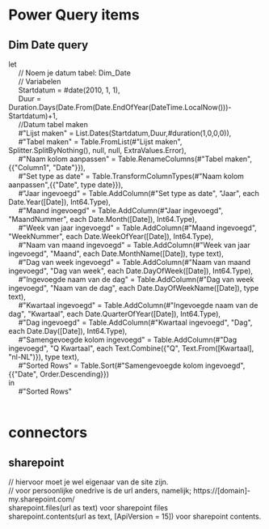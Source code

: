 # Power Query items

## Dim Date query <br>

let <br>
&nbsp;&nbsp;&nbsp;&nbsp;    // Noem je datum tabel: Dim_Date<br>
&nbsp;&nbsp;&nbsp;&nbsp;    // Variabelen<br>
&nbsp;&nbsp;&nbsp;&nbsp;    Startdatum = #date(2010, 1, 1),<br>
&nbsp;&nbsp;&nbsp;&nbsp;    Duur = Duration.Days(Date.From(Date.EndOfYear(DateTime.LocalNow()))-Startdatum)+1,<br>
&nbsp;&nbsp;&nbsp;&nbsp;    //Datum tabel maken<br>
&nbsp;&nbsp;&nbsp;&nbsp;    #"Lijst maken" = List.Dates(Startdatum,Duur,#duration(1,0,0,0)),<br>
&nbsp;&nbsp;&nbsp;&nbsp;    #"Tabel maken" = Table.FromList(#"Lijst maken", Splitter.SplitByNothing(), null, null, ExtraValues.Error),<br>
&nbsp;&nbsp;&nbsp;&nbsp;    #"Naam kolom aanpassen" = Table.RenameColumns(#"Tabel maken",{{"Column1", "Date"}}),<br>
&nbsp;&nbsp;&nbsp;&nbsp;    #"Set type as date" = Table.TransformColumnTypes(#"Naam kolom aanpassen",{{"Date", type date}}),<br>
&nbsp;&nbsp;&nbsp;&nbsp;    #"Jaar ingevoegd" = Table.AddColumn(#"Set type as date", "Jaar", each Date.Year([Date]), Int64.Type),<br>
&nbsp;&nbsp;&nbsp;&nbsp;    #"Maand ingevoegd" = Table.AddColumn(#"Jaar ingevoegd", "MaandNummer", each Date.Month([Date]), Int64.Type),<br>
&nbsp;&nbsp;&nbsp;&nbsp;    #"Week van jaar ingevoegd" = Table.AddColumn(#"Maand ingevoegd", "WeekNummer", each Date.WeekOfYear([Date]), Int64.Type),<br>
&nbsp;&nbsp;&nbsp;&nbsp;    #"Naam van maand ingevoegd" = Table.AddColumn(#"Week van jaar ingevoegd", "Maand", each Date.MonthName([Date]), type text),<br>
&nbsp;&nbsp;&nbsp;&nbsp;    #"Dag van week ingevoegd" = Table.AddColumn(#"Naam van maand ingevoegd", "Dag van week", each Date.DayOfWeek([Date]), Int64.Type),<br>
&nbsp;&nbsp;&nbsp;&nbsp;    #"Ingevoegde naam van de dag" = Table.AddColumn(#"Dag van week ingevoegd", "Naam van de dag", each Date.DayOfWeekName([Date]), type text),<br>
&nbsp;&nbsp;&nbsp;&nbsp;    #"Kwartaal ingevoegd" = Table.AddColumn(#"Ingevoegde naam van de dag", "Kwartaal", each Date.QuarterOfYear([Date]), Int64.Type),<br>
&nbsp;&nbsp;&nbsp;&nbsp;    #"Dag ingevoegd" = Table.AddColumn(#"Kwartaal ingevoegd", "Dag", each Date.Day([Date]), Int64.Type),<br>
&nbsp;&nbsp;&nbsp;&nbsp;    #"Samengevoegde kolom ingevoegd" = Table.AddColumn(#"Dag ingevoegd", "Q Kwartaal", each Text.Combine({"Q", Text.From([Kwartaal], "nl-NL")}), type text),<br>
&nbsp;&nbsp;&nbsp;&nbsp;    #"Sorted Rows" = Table.Sort(#"Samengevoegde kolom ingevoegd",{{"Date", Order.Descending}})<br>
in<br>
&nbsp;&nbsp;&nbsp;&nbsp;    #"Sorted Rows"<br>
<br>

# connectors

## sharepoint

// hiervoor moet je wel eigenaar van de site zijn. <br>
// voor persoonlijke onedrive is de url anders, namelijk; https://[domain]-my.sharepoint.com/ <br>
sharepoint.files(url as text) voor sharepoint files<br>
sharepoint.contents(url as text, [ApiVersion = 15]) voor sharepoint contents. <br>
